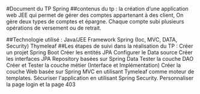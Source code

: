 
#Document du TP Spring
##contenus du tp :
la création d’une application web JEE qui permet de gérer des comptes appartenant à des client, On gère deux types de comptes et épargne. Chaque compte subi plusieurs opérations de versement ou de retrait.

##Technologie utilisé :
Java/JEE
Framework Spring (Ioc, MVC, DATA, Security)
Thymeleaf
##Les étapes de suivi dans la réalisation du TP :
Créer un projet Spring Boot
Créer les entités JPA
Configurer le Data source
Créer les interfaces JPA Repository basées sur Spring Data
Tester la couche DAO
Créer et Tester la couche métier (Interface et Implémentation)
Créer la couche Web basée sur Spring MVC en utilisant Tymeleaf comme moteur de templates.
Sécuriser l'application en utilisant Spring Security.
Personnaliser la page login et la page 403
